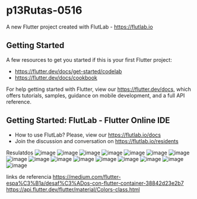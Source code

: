 # p13Rutas-0516

A new Flutter project created with FlutLab - https://flutlab.io

## Getting Started

A few resources to get you started if this is your first Flutter project:

- https://flutter.dev/docs/get-started/codelab
- https://flutter.dev/docs/cookbook

For help getting started with Flutter, view our
https://flutter.dev/docs, which offers tutorials,
samples, guidance on mobile development, and a full API reference.

## Getting Started: FlutLab - Flutter Online IDE

- How to use FlutLab? Please, view our https://flutlab.io/docs
- Join the discussion and conversation on https://flutlab.io/residents


Resulatdos
![image](https://github.com/abrilmunozzapata1/UIIAct2-0516/assets/143549033/ee8ec232-5eed-46cb-a5ac-0e099bacde61)
![image](https://github.com/abrilmunozzapata1/UIIAct2-0516/assets/143549033/b01444a0-924a-4c66-8ba9-bf99caec66f2)
![image](https://github.com/abrilmunozzapata1/UIIAct2-0516/assets/143549033/b31b8472-1039-4a71-93a7-eecddac701c2)
![image](https://github.com/abrilmunozzapata1/UIIAct2-0516/assets/143549033/d62a8bca-91b3-4fb6-8017-9617b36bdca8)
![image](https://github.com/abrilmunozzapata1/UIIAct2-0516/assets/143549033/140b14a4-05ee-462f-9812-fa5bcb9346fc)
![image](https://github.com/abrilmunozzapata1/UIIAct2-0516/assets/143549033/e138b5fe-dd93-4c26-aab5-538b0a40f308)
![image](https://github.com/abrilmunozzapata1/UIIAct2-0516/assets/143549033/f159210b-b28e-4606-bbbb-3483dbcf2511)
![image](https://github.com/abrilmunozzapata1/UIIAct2-0516/assets/143549033/da98d710-74db-4477-a579-df1af28026e1)
![image](https://github.com/abrilmunozzapata1/UIIAct2-0516/assets/143549033/1a1ff990-4ad2-4787-8098-b9ce85a0d69d)
![image](https://github.com/abrilmunozzapata1/UIIAct2-0516/assets/143549033/278ee234-c9b3-43a1-be07-8016cf954d24)
![image](https://github.com/abrilmunozzapata1/UIIAct2-0516/assets/143549033/c30ff3b4-68b1-43f2-9d1a-d723cbcb9e2e)
![image](https://github.com/abrilmunozzapata1/UIIAct2-0516/assets/143549033/1cf70880-13d1-4059-94e5-bc44d1845928)
![image](https://github.com/abrilmunozzapata1/UIIAct2-0516/assets/143549033/33178cb0-b177-48b3-a213-38175f646f95)
![image](https://github.com/abrilmunozzapata1/UIIAct2-0516/assets/143549033/419ed6ba-8d2e-4f94-9ae4-6a40a0a7adb4)
![image](https://github.com/abrilmunozzapata1/UIIAct2-0516/assets/143549033/805db6fa-374d-40f8-b8fa-812b38d0b49c)
![image](https://github.com/abrilmunozzapata1/UIIAct2-0516/assets/143549033/50c17b60-2c53-4087-89c5-2c81a6ebe47a)

links de referencia
https://medium.com/flutter-espa%C3%B1a/desaf%C3%ADos-con-flutter-container-38842d23e2b7
https://api.flutter.dev/flutter/material/Colors-class.html























